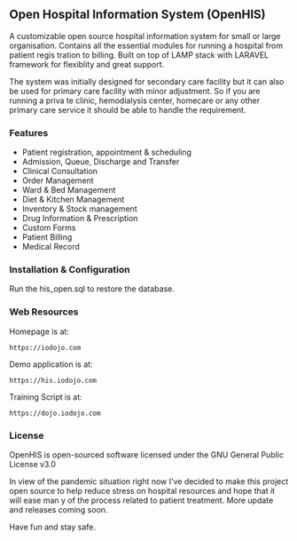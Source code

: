 ## Open Hospital Information System (OpenHIS)

A customizable open source hospital information system for small or large organisation. Contains all the essential modules for running a hospital from patient regis
tration to billing. Built on top of LAMP stack with LARAVEL framework for flexiblity and great support.

The system was initially designed for secondary care facility but it can also be used for primary care facility with minor adjustment. So if you are running a priva
te clinic, hemodialysis center, homecare or any other primary care service it should be able to handle the requirement.

### Features

- Patient registration, appointment & scheduling
- Admission, Queue, Discharge and Transfer
- Clinical Consultation  
- Order Management
- Ward & Bed Management
- Diet & Kitchen Management
- Inventory & Stock management
- Drug Information & Prescription
- Custom Forms
- Patient Billing
- Medical Record 

### Installation & Configuration

Run the his_open.sql to restore the database.

### Web Resources

Homepage is at:

	https://iodojo.com

Demo application is at:

	https://his.iodojo.com

Training Script is at:

	https://dojo.iodojo.com

### License

OpenHIS is open-sourced software licensed under the GNU General Public License v3.0

In view of the pandemic situation right now I've decided to make this project open source to help reduce stress on hospital resources and hope that it will ease man
y of the process related to patient treatment. More update and releases coming soon.

Have fun and stay safe.

